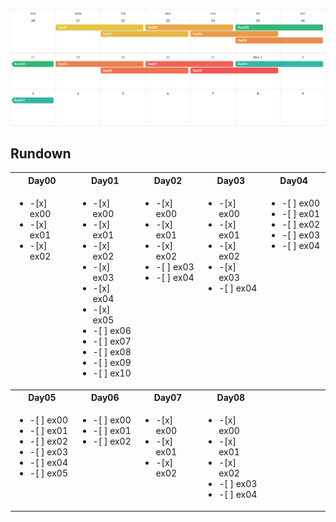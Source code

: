 
![calendar](./Calendar.png)

## Rundown
<table>
  <tr></tr>
  <tr>
      <th width="20%">Day00</th>
      <th width="20%">Day01</th>
      <th width="20%">Day02</th>
      <th width="20%">Day03</th>
      <th width="20%">Day04</th>
  </tr>
  <tr valign="top">
    <td><ul>
      <li>-[x] ex00</li>
      <li>-[x] ex01</li>
      <li>-[x] ex02</li>
    </ul></td>
    <td><ul>
      <li>-[x] ex00</li>
      <li>-[x] ex01</li>
      <li>-[x] ex02</li>
      <li>-[x] ex03</li>
      <li>-[x] ex04</li>
      <li>-[x] ex05</li>
      <li>-[ ] ex06</li>
      <li>-[ ] ex07</li>
      <li>-[ ] ex08</li>
      <li>-[ ] ex09</li>
      <li>-[ ] ex10</li>
    </ul></td>
    <td><ul>
      <li>-[x] ex00</li>
      <li>-[x] ex01</li>
      <li>-[x] ex02</li>
      <li>-[ ] ex03</li>
      <li>-[ ] ex04</li>
    </ul></td>
    <td><ul>
      <li>-[x] ex00</li>
      <li>-[x] ex01</li>
      <li>-[x] ex02</li>
      <li>-[x] ex03</li>
      <li>-[ ] ex04</li><!-- the diamond problem -->
    </ul></td>
    <td><ul>
      <li>-[ ] ex00</li>
      <li>-[ ] ex01</li>
      <li>-[ ] ex02</li>
      <li>-[ ] ex03</li>
      <li>-[ ] ex04</li>
    </ul></td>
  </tr>
  <tr>
      <th>Day05</th>
      <th>Day06</th>
      <th>Day07</th>
      <th>Day08</th>
      <th></th>
  </tr>
  <tr valign="top">
    <td><ul>
      <li>-[ ] ex00</li>
      <li>-[ ] ex01</li>
      <li>-[ ] ex02</li>
      <li>-[ ] ex03</li>
      <li>-[ ] ex04</li>
      <li>-[ ] ex05</li>
    </ul></td>
    <td><ul>
      <li>-[ ] ex00</li>
      <li>-[ ] ex01</li>
      <li>-[ ] ex02</li>
    </ul></td>
    <td><ul>
      <li>-[x] ex00</li>
      <li>-[x] ex01</li>
      <li>-[x] ex02</li>
    </ul></td>
    <td><ul>
      <li>-[x] ex00</li>
      <li>-[x] ex01</li>
      <li>-[x] ex02</li>
      <li>-[ ] ex03</li>
      <li>-[ ] ex04</li>
    </ul></td>
    <td></td>
  </tr>
</table>

